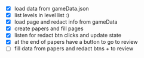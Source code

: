 * [x] load data from gameData.json
* [x] list levels in level list :)
* [x] load page and redact info from gameData
* [x] create papers and fill pages
* [x] listen for redact btn clicks and update state
* [x] at the end of papers have a button to go to review
* [ ] fill data from papers and redact btns + to review